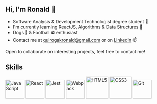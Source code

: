 
<h2>Hi, I'm Ronald 👋 </h2>
<ul>
<li>Software Analysis & Development Technologist degree student 📒</li>
<li> I'm currently learning ReactJS, Algorithms & Data Structures 🌱</li>
<li> Dogs 🐶 & Football ⚽ enthusiast</li>
<li> Contact me at <a href="mailto:quirogakronald@gmail.co">quirogakronald@gmail.com</a> or on <a href="https://www.linkedin.com/in/ronald-q-5800b3161/">LinkedIn</a> 📫</li>
</ul>
<p>Open to collaborate on interesting projects, feel free to contact me!</p>
<h2>Skills</h2>
<p>
<a href="https://developer.mozilla.org/en-US/docs/Web/JavaScript"><img src="https://user-images.githubusercontent.com/25181517/117447155-6a868a00-af3d-11eb-9cfe-245df15c9f3f.png" width="60px" height="60px" alt="JavaScript"></a>
<a href="https://reactjs.org/"><img src="https://user-images.githubusercontent.com/25181517/183897015-94a058a6-b86e-4e42-a37f-bf92061753e5.png" width="60px" height="60px" alt="React"></a>
<a href="https://https://jestjs.io/"><img src="https://user-images.githubusercontent.com/25181517/187955005-f4ca6f1a-e727-497b-b81b-93fb9726268e.png" width="60px" height="60px" alt="Jest"></a>
<a href="https://webpack.js.org/"><img src= "https://raw.githubusercontent.com/danielcranney/readme-generator/main/public/icons/skills/webpack-colored.svg" width="60px" height="60px" alt="Webpack"></a>
<a href="https://developer.mozilla.org/en-US/docs/Glossary/HTML5"g><img src="https://user-images.githubusercontent.com/25181517/192158954-f88b5814-d510-4564-b285-dff7d6400dad.png" width="70px" height="70px" alt="HTML5"></a>
<a href="https://www.w3.org/TR/CSS/#css"><img src="https://user-images.githubusercontent.com/25181517/183898674-75a4a1b1-f960-4ea9-abcb-637170a00a75.png" width="70px" height="70px" alt="CSS3"></a>
<a href="https://git-scm.com/"><img src="https://user-images.githubusercontent.com/25181517/192108372-f71d70ac-7ae6-4c0d-8395-51d8870c2ef0.png" width="60px" height="60px" alt="Git"></a>
</p>



<!--
**quirogak/quirogak** is a ✨ _special_ ✨ repository because its `README.md` (this file) appears on your GitHub profile.

Here are some ideas to get you started:

- 🔭 I’m currently working on ...
- 🌱 I’m currently learning ...
- 👯 I’m looking to collaborate on ...
- 🤔 I’m looking for help with ...
- 💬 Ask me about ...
- 📫 How to reach me: ...
- 😄 Pronouns: ...
- ⚡ Fun fact: ...
-->
